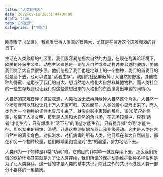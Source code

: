 ```yaml
---
title: "人类的伟大"
date: 2022-09-18T20:31:44+08:00
draft: true
tags: ["随想"]
categories: ["电影"]
---
```

刚刚看了《坠落》，我愈发觉得人类真的很伟大，尤其是在最近这个灾难频发的背景下。

生活在人类聚居的社区里，我们很容易忽视大自然的力量，在现在的舆论环境下，欧美的环保主义者、动物主义者总是一副帮大自然或者动物讨要公道的姿态，仿佛我们欠了大自然很多债。他们忽视了我们也是地球上的一个物种，我们的首要目的就是活下去，也可以说是“适者生存”。我们的社区屏蔽掉了大自然的野蛮，其他物种的野蛮，这助长了我们的自大，想当然地人格化大自然和其他物种。而人类社会的一些生存规则也让我们对这些臆想出来的人格化的东西激发出丰富的同情心。

大自然的灾难击碎了这些臆想，人类社区无法再屏蔽掉大自然这个角色，大自然一个喷嚏就可以轻松让几十万人无家可归。灾难面前，人类的渺小显示出来了，而人类作为一个物种的韧性也显示出来了。就像电影中表现的那样，1800英尺的高空，脱离了人类文明，那里是人类和大自然的角斗场，在这场较量中，只有“适者”才能生存，只有爆发出“活下去”的渴望才能生存，只有抛弃掉“文明”才能生存。所以女主的韧性、渴望、计谋这些原始的东西让我非常感动。这才是人类在大自然中的真实角色。对抗洪水、对抗病毒的所有人类，他们都在和大自然较量，都在和另一个物种较量，他们眼睛里饱含这对“生”的渴望，努力地活下去。

人类作为一个物种是非常“功利”的，它的目的非常单一就是存续下去，那么我们所谓的保护环境其实就是为了让人类存续，我们所谓的保护动物维护物种多样性也是为了让人类存续，这一目的才是人类的基本共识。除此之外的共识不过是人类一部分小群体的一厢情愿。
